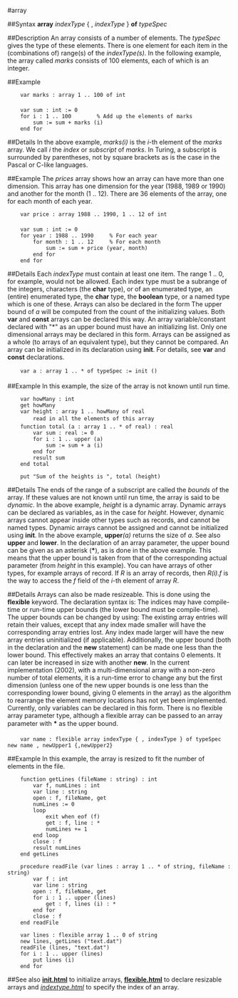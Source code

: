 
#array

##Syntax
**array** _indexType_ { , _indexType_ } **of** _typeSpec_



##Description
An array consists of a number of elements. The _typeSpec_ gives the type of these elements. There is one element for each item in the (combinations of) range(s) of the _indexType(s)_. In the following example, the array called _marks_ consists of 100 elements, each of which is an integer.



##Example



        var marks : array 1 .. 100 of int
        
        var sum : int := 0
        for i : 1 .. 100        % Add up the elements of marks
            sum := sum + marks (i)
        end for
##Details
In the above example, _marks(i)_ is the _i_-th element of the _marks_ array. We call _i_ the _index_ or _subscript_ of _marks_. In Turing, a subscript is surrounded by parentheses, not by square brackets as is the case in the Pascal or C-like languages.



##Example
The _prices_ array shows how an array can have more than one dimension. This array has one dimension for the year (1988, 1989 or 1990) and another for the month (1 .. 12). There are 36 elements of the array, one for each month of each year.


        var price : array 1988 .. 1990, 1 .. 12 of int
        
        var sum : int := 0
        for year : 1988 .. 1990     % For each year
            for month : 1 .. 12     % For each month
                sum := sum + price (year, month)
            end for
        end for
##Details
Each _indexType_ must contain at least one item. The range 1 .. 0, for example, would not be allowed. Each index type must be a subrange of the integers, characters (the **char** type), or of an enumerated type, an (entire) enumerated type, the **char** type, the **boolean** type, or a named type which is one of these.
Arrays can also be declared in the form
The upper bound of _a_ will be computed from the count of the initializing values. Both **var** and **const** arrays can be declared this way. An array variable/constant declared with "*" as an upper bound must have an initializing list. Only one dimensional arrays may be declared in this form.
Arrays can be assigned as a whole (to arrays of an equivalent type), but they cannot be compared.
An array can be initialized in its declaration using **init**. For details, see **var** and **const** declarations.


        var a : array 1 .. * of typeSpec := init ()
##Example
In this example, the size of the array is not known until run time.


        var howMany : int
        get howMany
        var height : array 1 .. howMany of real
            read in all the elements of this array
        function total (a : array 1 .. * of real) : real
            var sum : real := 0
            for i : 1 .. upper (a)
                sum := sum + a (i)
            end for
            result sum
        end total
        
        put "Sum of the heights is ", total (height)
##Details
The ends of the range of a subscript are called the _bounds_ of the array. If these values are not known until run time, the array is said to be _dynamic_. In the above example, _height_ is a dynamic array. Dynamic arrays can be declared as variables, as in the case for _height_. However, dynamic arrays cannot appear inside other types such as records, and cannot be named types. Dynamic arrays cannot be assigned and cannot be initialized using **init**.
In the above example, **upper**_(a)_ returns the size of _a_. See also **upper** and **lower**.
In the declaration of an array parameter, the upper bound can be given as an asterisk (__*__), as is done in the above example. This means that the upper bound is taken from that of the corresponding actual parameter (from _height_ in this example).
You can have arrays of other types, for example arrays of record. If _R_ is an array of records, then _R(i).f_ is the way to access the _f_ field of the _i_-th element of array _R_.



##Details
Arrays can also be made resizeable. This is done using the **flexible** keyword. The declaration syntax is:
The indices may have compile-time or run-time upper bounds (the lower bound must be compile-time). The upper bounds can be changed by using:
The existing array entries will retain their values, except that any index made smaller will have the corresponding array entries lost. Any index made larger will have the new array entries uninitialized (if applicable).
Additionally, the upper bound (both in the declaration and the **new** statement) can be made one less than the lower bound. This effectively makes an array that contains 0 elements. It can later be increased in size with another **new**.
In the current implementation (2002), with a multi-dimensional array with a non-zero number of total elements, it is a run-time error to change any but the first dimension (unless one of the new upper bounds is one less than the corresponding lower bound, giving 0 elements in the array) as the algorithm to rearrange the element memory locations has not yet been implemented.
Currently, only variables can be declared in this form. There is no flexible array parameter type, although a flexible array can be passed to an array parameter with &#147;__*__&#148; as the upper bound.


        var name : flexible array indexType { , indexType } of typeSpec        new name , newUpper1 {,newUpper2}
##Example
In this example, the array is resized to fit the number of elements in the file.


        function getLines (fileName : string) : int
            var f, numLines : int
            var line : string
            open : f, fileName, get
            numLines := 0
            loop
                exit when eof (f)
                get : f, line : *
                numLines += 1
            end loop
            close : f
            result numLines
        end getLines 
        
        procedure readFile (var lines : array 1 .. * of string, fileName : string)
            var f : int
            var line : string
            open : f, fileName, get
            for i : 1 .. upper (lines)
                get : f, lines (i) : *
            end for    
			close : f
        end readFile
            
        var lines : flexible array 1 .. 0 of string
        new lines, getLines ("text.dat")
        readFile (lines, "text.dat")
        for i : 1 .. upper (lines)
            put lines (i)
        end for
##See also
**[init.html](init)** to initialize arrays, **[flexible.html](flexible)** to declare resizable arrays and _[indextype.html](indexType)_ to specify the index of an array.


